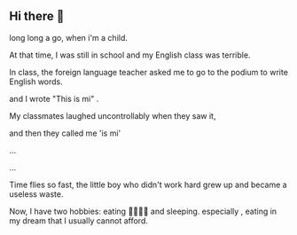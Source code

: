 <!-- 
[123](https://www.webfx.com/tools/emoji-cheat-sheet/)
-->

## Hi there 👋

long long a go, when  i'm a child.

At that time, I was still in school and my English class was terrible.

In class, the foreign language teacher asked me to go to the podium to write English words.

and I wrote "This is mi" .

My classmates laughed uncontrollably when they saw it,

and then they called me 'is mi'

...

...

Time flies so fast, the little boy who didn't work hard grew up and became a useless waste. 

Now, I have two hobbies: eating 🍔🍱🍢🍭 and sleeping. especially , eating in my dream that I usually cannot afford.
